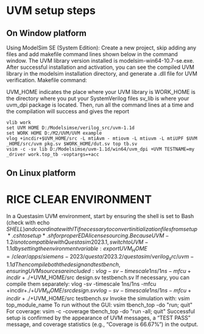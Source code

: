 # UVM setup steps
## On Window platform 
Using ModelSim SE (System Edition):
Create a new project, skip adding any files and add makefile command lines shown below in the command window. The UVM library version installed is modelsim-win64-10.7-se.exe. After successful installation and activation, you can see the compiled UVM library in the modelsim installation directory, and generate a .dll file for UVM verification.
Makefile command:


UVM_HOME indicates the place where your UVM library is
WORK_HOME is the directory where you put your SystemVerilog files
sv_lib is where your uvm_dpi package is located.
Then, run all the command lines at a time and the compilation will success and gives the report
```shell
vlib work
set UVM HOME D:/Modelsimse/verilog_src/uvm-1.1d
set WORK HOME D:/M2/UVM/UVM example
vlog +incdir+$UVM_HOME/src -L mtiAvm - mtiovm -L mtiuvm -L mtiUPF $UVM _HOME/src/uvm pkg.sv $WORK_HOME/dut.sv top tb.sv
vsim -c -sv lib D:/Modelsimse/uvm-1.1d/win64/uvm_dpi +UVM TESTNAME=my _driver work.top_tb -voptargs=+acc
```


## On Linux platform
# RICE CLEAR ENVIRONMENT
In a Questasim UVM environment, start by ensuring the shell is set to Bash (check with echo $SHELL) and coordinate with IT if necessary to convert initialization files from setup*.csh to setup*.sh for proper EDA license sourcing. Because UVM-1.2 is not compatible with Questasim 2023.1, switch to UVM-1.1d by setting the environment variable:
export UVM_HOME=/clear/apps/siemens-2023/questa/2023.2/questasim/verilog_src/uvm-1.1d
Then compile both the design and testbench, ensuring UVM sources are included:
vlog -sv -timescale 1ns/1ns -mfcu +incdir+./+$UVM_HOME/src design.sv testbench.sv
If necessary, you can compile them separately:
vlog -sv -timescale 1ns/1ns -mfcu +incdir+./+$UVM_HOME/src design.sv
vlog -sv -timescale 1ns/1ns -mfcu +incdir+./+$UVM_HOME/src testbench.sv
Invoke the simulation with:
vsim top_module_name
To run without the GUI:
vsim tbench_top -do "run; quit"
For coverage:
vsim -c -coverage tbench_top -do "run -all; quit"
Successful setup is confirmed by the appearance of UVM messages, a “TEST PASS” message, and coverage statistics (e.g., “Coverage is 66.67%”) in the output.

